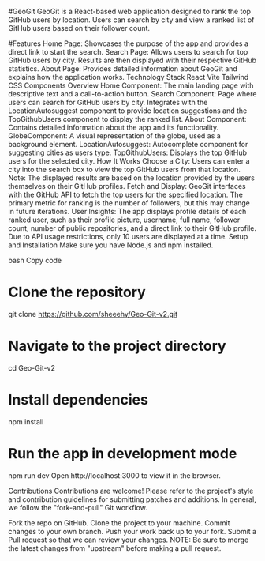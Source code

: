 #GeoGit
GeoGit is a React-based web application designed to rank the top GitHub users by location. Users can search by city and view a ranked list of GitHub users based on their follower count.



#Features
Home Page: Showcases the purpose of the app and provides a direct link to start the search.
Search Page: Allows users to search for top GitHub users by city. Results are then displayed with their respective GitHub statistics.
About Page: Provides detailed information about GeoGit and explains how the application works.
Technology Stack
React
Vite
Tailwind CSS
Components Overview
Home Component: The main landing page with descriptive text and a call-to-action button.
Search Component: Page where users can search for GitHub users by city. Integrates with the LocationAutosuggest component to provide location suggestions and the TopGithubUsers component to display the ranked list.
About Component: Contains detailed information about the app and its functionality.
GlobeComponent: A visual representation of the globe, used as a background element.
LocationAutosuggest: Autocomplete component for suggesting cities as users type.
TopGithubUsers: Displays the top GitHub users for the selected city.
How It Works
Choose a City: Users can enter a city into the search box to view the top GitHub users from that location. Note: The displayed results are based on the location provided by the users themselves on their GitHub profiles.
Fetch and Display: GeoGit interfaces with the GitHub API to fetch the top users for the specified location. The primary metric for ranking is the number of followers, but this may change in future iterations.
User Insights: The app displays profile details of each ranked user, such as their profile picture, username, full name, follower count, number of public repositories, and a direct link to their GitHub profile. Due to API usage restrictions, only 10 users are displayed at a time.
Setup and Installation
Make sure you have Node.js and npm installed.

bash
Copy code
# Clone the repository
git clone https://github.com/sheeehy/Geo-Git-v2.git

# Navigate to the project directory
cd Geo-Git-v2

# Install dependencies
npm install

# Run the app in development mode
npm run dev
Open http://localhost:3000 to view it in the browser.

Contributions
Contributions are welcome! Please refer to the project's style and contribution guidelines for submitting patches and additions. In general, we follow the "fork-and-pull" Git workflow.

Fork the repo on GitHub.
Clone the project to your machine.
Commit changes to your own branch.
Push your work back up to your fork.
Submit a Pull request so that we can review your changes.
NOTE: Be sure to merge the latest changes from "upstream" before making a pull request.
